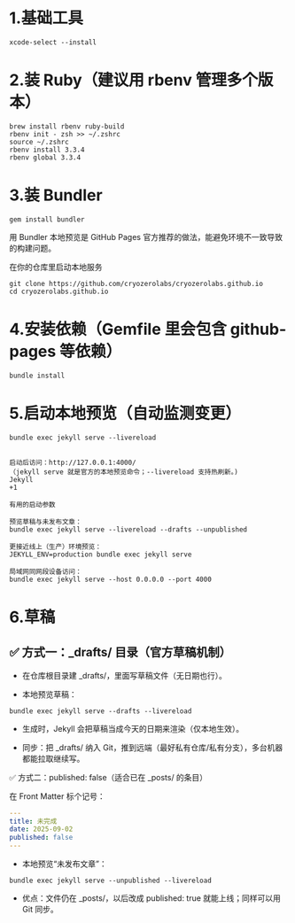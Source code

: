 # 1.基础工具
```shell
xcode-select --install
```

# 2.装 Ruby（建议用 rbenv 管理多个版本）
```shell
brew install rbenv ruby-build
rbenv init - zsh >> ~/.zshrc
source ~/.zshrc
rbenv install 3.3.4
rbenv global 3.3.4
```

# 3.装 Bundler
```shell
gem install bundler
```


用 Bundler 本地预览是 GitHub Pages 官方推荐的做法，能避免环境不一致导致的构建问题。


在你的仓库里启动本地服务
``` shell
git clone https://github.com/cryozerolabs/cryozerolabs.github.io
cd cryozerolabs.github.io
```

# 4.安装依赖（Gemfile 里会包含 github-pages 等依赖）
```shell
bundle install
```

# 5.启动本地预览（自动监测变更）
``` shell
bundle exec jekyll serve --livereload


启动后访问：http://127.0.0.1:4000/
（jekyll serve 就是官方的本地预览命令；--livereload 支持热刷新。) 
Jekyll
+1

有用的启动参数

预览草稿与未发布文章：
bundle exec jekyll serve --livereload --drafts --unpublished

更接近线上（生产）环境预览：
JEKYLL_ENV=production bundle exec jekyll serve

局域网同网段设备访问：
bundle exec jekyll serve --host 0.0.0.0 --port 4000
```


# 6.草稿
## ✅ 方式一：_drafts/ 目录（官方草稿机制）
- 在仓库根目录建 _drafts/，里面写草稿文件（无日期也行）。

- 本地预览草稿：

```shell
bundle exec jekyll serve --drafts --livereload
```
- 生成时，Jekyll 会把草稿当成今天的日期来渲染（仅本地生效）。

- 同步：把 _drafts/ 纳入 Git，推到远端（最好私有仓库/私有分支），多台机器都能拉取继续写。

✅ 方式二：published: false（适合已在 _posts/ 的条目）

在 Front Matter 标个记号：
```yaml
---
title: 未完成
date: 2025-09-02
published: false
---
```
- 本地预览“未发布文章”：
```shell
bundle exec jekyll serve --unpublished --livereload
```
- 优点：文件仍在 _posts/，以后改成 published: true 就能上线；同样可以用 Git 同步。